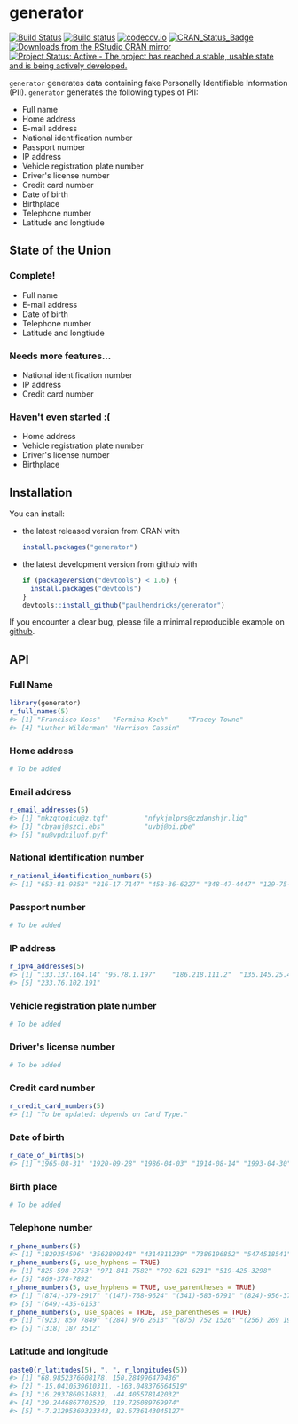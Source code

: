 <!-- README.md is generated from README.Rmd. Please edit that file -->
generator
=========

[![Build Status](https://travis-ci.org/paulhendricks/generator.png?branch=master)](https://travis-ci.org/paulhendricks/generator) [![Build status](https://ci.appveyor.com/api/projects/status/c5vv1efvrsynt4js/branch/master?svg=true)](https://ci.appveyor.com/project/paulhendricks/generator/branch/master) [![codecov.io](http://codecov.io/github/paulhendricks/generator/coverage.svg?branch=master)](http://codecov.io/github/paulhendricks/generator?branch=master) [![CRAN\_Status\_Badge](http://www.r-pkg.org/badges/version/generator)](http://cran.r-project.org/package=generator) [![Downloads from the RStudio CRAN mirror](http://cranlogs.r-pkg.org/badges/generator)](http://cran.rstudio.com/package=generator) [![Project Status: Active - The project has reached a stable, usable state and is being actively developed.](http://www.repostatus.org/badges/0.1.0/active.svg)](http://www.repostatus.org/#active)

`generator` generates data containing fake Personally Identifiable Information (PII). `generator` generates the following types of PII:

-   Full name
-   Home address
-   E-mail address
-   National identification number
-   Passport number
-   IP address
-   Vehicle registration plate number
-   Driver's license number
-   Credit card number
-   Date of birth
-   Birthplace
-   Telephone number
-   Latitude and longtiude

State of the Union
------------------

### Complete!

-   Full name
-   E-mail address
-   Date of birth
-   Telephone number
-   Latitude and longtiude

### Needs more features...

-   National identification number
-   IP address
-   Credit card number

### Haven't even started :(

-   Home address
-   Vehicle registration plate number
-   Driver's license number
-   Birthplace

Installation
------------

You can install:

-   the latest released version from CRAN with

    ``` r
    install.packages("generator")
    ```

-   the latest development version from github with

    ``` r
    if (packageVersion("devtools") < 1.6) {
      install.packages("devtools")
    }
    devtools::install_github("paulhendricks/generator")
    ```

If you encounter a clear bug, please file a minimal reproducible example on [github](https://github.com/paulhendricks/generator/issues).

API
---

### Full Name

``` r
library(generator)
r_full_names(5)
#> [1] "Francisco Koss"   "Fermina Koch"     "Tracey Towne"    
#> [4] "Luther Wilderman" "Harrison Cassin"
```

### Home address

``` r
# To be added
```

### Email address

``` r
r_email_addresses(5)
#> [1] "mkzqtogicu@z.tgf"         "nfykjmlprs@czdanshjr.liq"
#> [3] "cbyauj@szci.ebs"          "uvbj@oi.pbe"             
#> [5] "nu@vpdxiluof.pyf"
```

### National identification number

``` r
r_national_identification_numbers(5)
#> [1] "653-81-9858" "816-17-7147" "458-36-6227" "348-47-4447" "129-75-7913"
```

### Passport number

``` r
# To be added
```

### IP address

``` r
r_ipv4_addresses(5)
#> [1] "133.137.164.14" "95.78.1.197"    "186.218.111.2"  "135.145.25.46" 
#> [5] "233.76.102.191"
```

### Vehicle registration plate number

``` r
# To be added
```

### Driver's license number

``` r
# To be added
```

### Credit card number

``` r
r_credit_card_numbers(5)
#> [1] "To be updated: depends on Card Type."
```

### Date of birth

``` r
r_date_of_births(5)
#> [1] "1965-08-31" "1920-09-28" "1986-04-03" "1914-08-14" "1993-04-30"
```

### Birth place

``` r
# To be added
```

### Telephone number

``` r
r_phone_numbers(5)
#> [1] "1829354596" "3562899248" "4314811239" "7386196852" "5474518541"
r_phone_numbers(5, use_hyphens = TRUE)
#> [1] "825-598-2753" "971-841-7582" "792-621-6231" "519-425-3298"
#> [5] "869-378-7892"
r_phone_numbers(5, use_hyphens = TRUE, use_parentheses = TRUE)
#> [1] "(874)-379-2917" "(147)-768-9624" "(341)-583-6791" "(824)-956-3749"
#> [5] "(649)-435-6153"
r_phone_numbers(5, use_spaces = TRUE, use_parentheses = TRUE)
#> [1] "(923) 859 7849" "(284) 976 2613" "(875) 752 1526" "(256) 269 1978"
#> [5] "(318) 187 3512"
```

### Latitude and longitude

``` r
paste0(r_latitudes(5), ", ", r_longitudes(5))
#> [1] "68.9852376608178, 150.284996470436"  
#> [2] "-15.0410539610311, -163.048376664519"
#> [3] "16.2937860516831, -44.405578142032"  
#> [4] "29.2446867702529, 119.726089769974"  
#> [5] "-7.21295369323343, 82.6736143045127"
```
